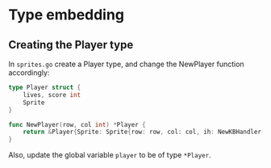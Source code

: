 # Type embedding

## Creating the Player type

In `sprites.go` create a Player type, and change the NewPlayer function accordingly:

```go
type Player struct {
	lives, score int
	Sprite
}

func NewPlayer(row, col int) *Player {
	return &Player{Sprite: Sprite{row: row, col: col, ih: NewKBHandler()}}
}
```

Also, update the global variable `player` to be of type `*Player`.